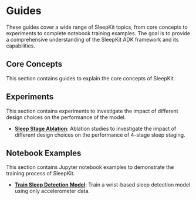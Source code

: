 # Guides

These guides cover a wide range of SleepKit topics, from core concepts to experiments to complete notebook training examples. The goal is to provide a comprehensive understanding of the SleepKit ADK framework and its capabilities.

## <span class="sk-h2-span">Core Concepts</span>

This section contains guides to explain the core concepts of SleepKit.

## <span class="sk-h2-span">Experiments</span>

This section contains experiments to investigate the impact of different design choices on the performance of the model.

- **[Sleep Stage Ablation](./stage-ablation.md)**: Ablation studies to investigate the impact of different design choices on the performance of 4-stage sleep staging.

## <span class="sk-h2-span">Notebook Examples</span>

This section contains Jupyter notebook examples to demonstrate the training process of SleepKit.

- **[Train Sleep Detection Model](./train-detect-model.md)**: Train a wrist-based sleep detection model using only accelerometer data.
